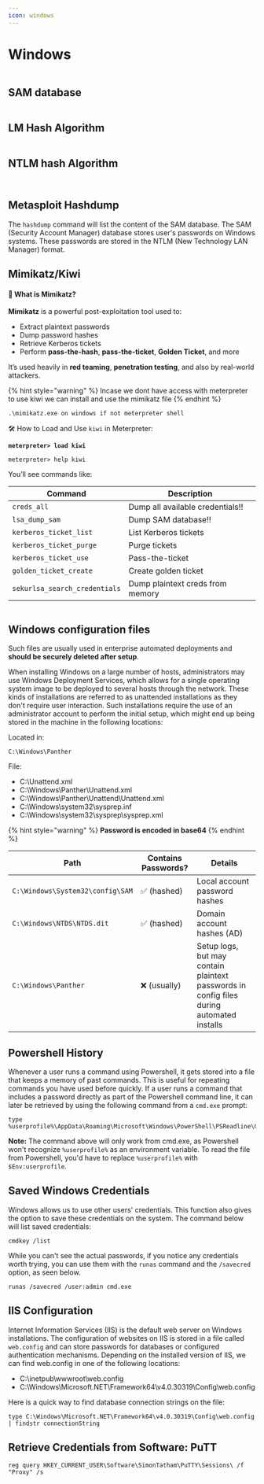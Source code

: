 ```yaml
---
icon: windows
---
```


# Windows

<figure><img src="../../../../.gitbook/assets/image (4) (1).png" alt=""><figcaption></figcaption></figure>

## SAM database

<figure><img src="../../../../.gitbook/assets/image (7).png" alt=""><figcaption></figcaption></figure>

## LM Hash Algorithm

<figure><img src="../../../../.gitbook/assets/image (8).png" alt=""><figcaption></figcaption></figure>

## NTLM hash Algorithm

<figure><img src="../../../../.gitbook/assets/image (9).png" alt=""><figcaption></figcaption></figure>

<figure><img src="../../../../.gitbook/assets/image (11).png" alt=""><figcaption></figcaption></figure>

## Metasploit Hashdump

The `hashdump` command will list the content of the SAM database. The SAM (Security Account Manager) database stores user's passwords on Windows systems. These passwords are stored in the NTLM (New Technology LAN Manager) format.

## &#x20;Mimikatz/**Kiwi**

#### 🧠 What is **Mimikatz**?

**Mimikatz** is a powerful post-exploitation tool used to:

* Extract plaintext passwords
* Dump password hashes
* Retrieve Kerberos tickets
* Perform **pass-the-hash**, **pass-the-ticket**, **Golden Ticket**, and more

It’s used heavily in **red teaming**, **penetration testing**, and also by real-world attackers.

{% hint style="warning" %}
Incase we dont have access with meterpreter to use kiwi we can install and use the mimikatz file
{% endhint %}

```
.\mimikatz.exe on windows if not meterpreter shell
```

🛠️ How to Load and Use `kiwi` in Meterpreter:

<pre><code><strong>meterpreter> load kiwi
</strong></code></pre>

```
meterpreter> help kiwi
```

You’ll see commands like:

| Command                       | Description                      |
| ----------------------------- | -------------------------------- |
| `creds_all`                   | Dump all available credentials!! |
| `lsa_dump_sam`                | Dump SAM database!!              |
| `kerberos_ticket_list`        | List Kerberos tickets            |
| `kerberos_ticket_purge`       | Purge tickets                    |
| `kerberos_ticket_use`         | Pass-the-ticket                  |
| `golden_ticket_create`        | Create golden ticket             |
| `sekurlsa_search_credentials` | Dump plaintext creds from memory |

<figure><img src="../../../../.gitbook/assets/Screenshot 2025-07-17 203009.png" alt=""><figcaption></figcaption></figure>

## **Windows configuration files**

Such files are usually used in enterprise automated deployments and **should be securely deleted after setup**.

When installing Windows on a large number of hosts, administrators may use Windows Deployment Services, which allows for a single operating system image to be deployed to several hosts through the network. These kinds of installations are referred to as unattended installations as they don't require user interaction. Such installations require the use of an administrator account to perform the initial setup, which might end up being stored in the machine in the following locations:

Located in:

```
C:\Windows\Panther
```

File:

* C:\Unattend.xml
* C:\Windows\Panther\Unattend.xml
* C:\Windows\Panther\Unattend\Unattend.xml
* C:\Windows\system32\sysprep.inf
* C:\Windows\system32\sysprep\sysprep.xml

{% hint style="warning" %}
**Password is encoded in base64**
{% endhint %}

| Path                             | Contains Passwords? | Details                                                                                   |
| -------------------------------- | ------------------- | ----------------------------------------------------------------------------------------- |
| `C:\Windows\System32\config\SAM` | ✅ (hashed)          | Local account password hashes                                                             |
| `C:\Windows\NTDS\NTDS.dit`       | ✅ (hashed)          | Domain account hashes (AD)                                                                |
| `C:\Windows\Panther`             | ❌ (usually)         | Setup logs, but may contain plaintext passwords in config files during automated installs |

## Powershell History

Whenever a user runs a command using Powershell, it gets stored into a file that keeps a memory of past commands. This is useful for repeating commands you have used before quickly. If a user runs a command that includes a password directly as part of the Powershell command line, it can later be retrieved by using the following command from a `cmd.exe` prompt:

```
type %userprofile%\AppData\Roaming\Microsoft\Windows\PowerShell\PSReadline\ConsoleHost_history.txt
```

**Note:** The command above will only work from cmd.exe, as Powershell won't recognize `%userprofile%` as an environment variable. To read the file from Powershell, you'd have to replace `%userprofile%` with `$Env:userprofile`.&#x20;

## Saved Windows Credentials

Windows allows us to use other users' credentials. This function also gives the option to save these credentials on the system. The command below will list saved credentials:

```shell-session
cmdkey /list
```

While you can't see the actual passwords, if you notice any credentials worth trying, you can use them with the `runas` command and the `/savecred` option, as seen below.

```shell-session
runas /savecred /user:admin cmd.exe
```

## IIS Configuration

Internet Information Services (IIS) is the default web server on Windows installations. The configuration of websites on IIS is stored in a file called `web.config` and can store passwords for databases or configured authentication mechanisms. Depending on the installed version of IIS, we can find web.config in one of the following locations:

* C:\inetpub\wwwroot\web.config
* C:\Windows\Microsoft.NET\Framework64\v4.0.30319\Config\web.config

Here is a quick way to find database connection strings on the file:

```shell-session
type C:\Windows\Microsoft.NET\Framework64\v4.0.30319\Config\web.config | findstr connectionString
```

## Retrieve Credentials from Software: PuTT

```
reg query HKEY_CURRENT_USER\Software\SimonTatham\PuTTY\Sessions\ /f "Proxy" /s
```

